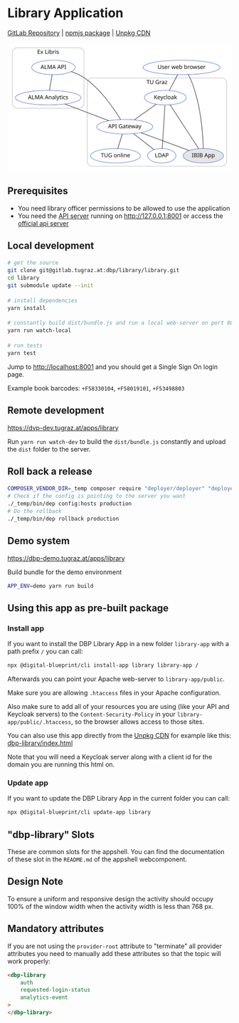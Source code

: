 # Library Application

[GitLab Repository](https://gitlab.tugraz.at/dbp/library/library) |
[npmjs package](https://www.npmjs.com/package/@dbp-topics/library) |
[Unpkg CDN](https://unpkg.com/browse/@dbp-topics/library/)

![overview](docs/overview.svg)

## Prerequisites

- You need library officer permissions to be allowed to use the application
- You need the [API server](https://gitlab.tugraz.at/dbp/middleware/api) running on <http://127.0.0.1:8001> or access the [official api server](https://api.tugraz.at/)

## Local development

```bash
# get the source
git clone git@gitlab.tugraz.at:dbp/library/library.git
cd library
git submodule update --init

# install dependencies
yarn install

# constantly build dist/bundle.js and run a local web-server on port 8001 
yarn run watch-local

# run tests
yarn test
```

Jump to <http://localhost:8001> and you should get a Single Sign On login page.

Example book barcodes: `+F58330104`, `+F58019101`, `+F53498803`


## Remote development

<https://dvp-dev.tugraz.at/apps/library>

Run `yarn run watch-dev` to build the `dist/bundle.js` constantly and upload the `dist` folder to the server.

## Roll back a release

```bash
COMPOSER_VENDOR_DIR=_temp composer require "deployer/deployer" "deployer/recipes"
# Check if the config is pointing to the server you want
./_temp/bin/dep config:hosts production
# Do the rollback
./_temp/bin/dep rollback production
```

## Demo system

<https://dbp-demo.tugraz.at/apps/library>

Build bundle for the demo environment

```bash
APP_ENV=demo yarn run build
```

## Using this app as pre-built package

### Install app

If you want to install the DBP Library App in a new folder `library-app` with a path prefix `/` you can call:

```bash
npx @digital-blueprint/cli install-app library library-app /
```

Afterwards you can point your Apache web-server to `library-app/public`.

Make sure you are allowing `.htaccess` files in your Apache configuration.

Also make sure to add all of your resources you are using (like your API and Keycloak servers) to the
`Content-Security-Policy` in your `library-app/public/.htaccess`, so the browser allows access to those sites.

You can also use this app directly from the [Unpkg CDN](https://unpkg.com/browse/@dbp-topics/library/)
for example like this: [dbp-library/index.html](https://gitlab.tugraz.at/dbp/library/library/-/tree/master/examples/dbp-library/index.html)

Note that you will need a Keycloak server along with a client id for the domain you are running this html on.

### Update app

If you want to update the DBP Library App in the current folder you can call:

```bash
npx @digital-blueprint/cli update-app library
```

## "dbp-library" Slots

These are common slots for the appshell. You can find the documentation of these slot in the `README.md` of the appshell webcomponent.

## Design Note

To ensure a uniform and responsive design the activity should occupy 100% of the window width when the activity width is less than 768 px.

## Mandatory attributes

If you are not using the `provider-root` attribute to "terminate" all provider attributes
you need to manually add these attributes so that the topic will work properly:

```html
<dbp-library
    auth
    requested-login-status
    analytics-event
>
</dbp-library>
```
